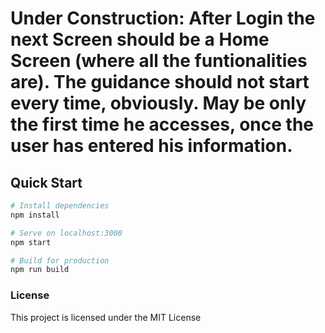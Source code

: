 # Under Construction: After Login the next Screen should be a Home Screen (where all the funtionalities are). The guidance should not start every time, obviously. May be only the first time he accesses, once the user has entered his information. 

## Quick Start

```bash
# Install dependencies
npm install

# Serve on localhost:3000
npm start

# Build for production
npm run build
```
### License

This project is licensed under the MIT License
